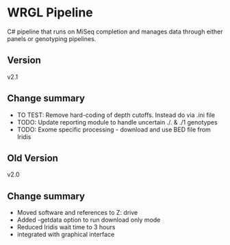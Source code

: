 # WRGL Pipeline

C# pipeline that runs on MiSeq completion and manages data through either panels
or genotyping pipelines.

## Version
v2.1

## Change summary
 * TO TEST: Remove hard-coding of depth cutoffs. Instead do via .ini file
 * TODO: Update reporting module to handle uncertain ./. & ./1 genotypes
 * TODO: Exome specific processing - download and use BED file from Iridis

## Old Version
v2.0

## Change summary
 * Moved software and references to Z: drive
 * Added -getdata option to run download only mode
 * Reduced Iridis wait time to 3 hours
 * integrated with graphical interface
